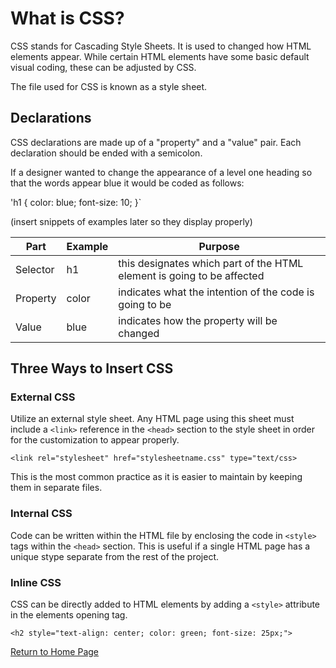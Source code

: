 # What is CSS?
CSS stands for Cascading Style Sheets. It is used to changed how HTML elements appear. While certain HTML elements have some basic default visual coding, these can be adjusted by CSS. 

The file used for CSS is known as a style sheet. 

## Declarations

CSS declarations are made up of a "property" and a "value" pair. Each declaration should be ended with a semicolon.

If a designer wanted to change the appearance of a level one heading so that the words appear blue it would be coded as follows:

'h1 {
    color: blue;
    font-size: 10;
}`

(insert snippets of examples later so they display properly)

Part | Example | Purpose
----- | ----- | -----
Selector | h1 | this designates which part of the HTML element is going to be affected
Property | color | indicates what the intention of the code is going to be
Value | blue | indicates how the property will be changed


## Three Ways to Insert CSS

### External CSS
Utilize an external style sheet. Any HTML page using this sheet must include a `<link>` reference in the `<head>` section to the style sheet in order for the customization to appear properly. 

`<link rel="stylesheet" href="stylesheetname.css" type="text/css>`

This is the most common practice as it is easier to maintain by keeping them in separate files. 

### Internal CSS
Code can be written within the HTML file by enclosing the code in `<style>` tags within the `<head>` section. This is useful if a single HTML page has a unique stype separate from the rest of the project. 

### Inline CSS
CSS can be directly added to HTML elements by adding a `<style>` attribute in the elements opening tag. 

`<h2 style="text-align: center; color: green; font-size: 25px;">`


[Return to Home Page](https://katyroffe.github.io/reading-notes/)







